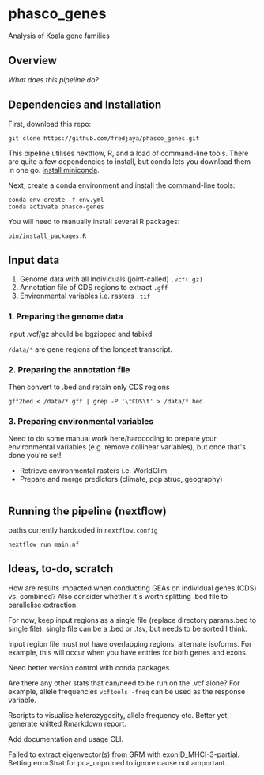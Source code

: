 # phasco_genes
Analysis of Koala gene families

## Overview  

*What does this pipeline do?*  

## Dependencies and Installation  

First, download this repo:  
```
git clone https://github.com/fredjaya/phasco_genes.git
```  

This pipeline utilises nextflow, R, and a load of command-line tools. There are quite a few dependencies to install, but conda lets you download them in one go. [install miniconda](https://docs.conda.io/en/latest/miniconda.html).  

Next, create a conda environment and install the command-line tools:  
```
conda env create -f env.yml
conda activate phasco-genes
```  

You will need to manually install several R packages:  
```
bin/install_packages.R
```

## Input data

1. Genome data with all individuals (joint-called) `.vcf(.gz)`  
2. Annotation file of CDS regions to extract `.gff`  
3. Environmental variables i.e. rasters `.tif`  

### 1. Preparing the genome data  

input .vcf/gz should be bgzipped and tabixd.

`/data/*` are gene regions of the longest transcript.

### 2. Preparing the annotation file  

Then convert to .bed and retain only CDS regions
```
gff2bed < /data/*.gff | grep -P '\tCDS\t' > /data/*.bed
```

### 3. Preparing environmental variables  

Need to do some manual work here/hardcoding to prepare your environmental variables (e.g. remove collinear variables), but once that's done you're set!  

- Retrieve environmental rasters i.e. WorldClim
- Prepare and merge predictors (climate, pop struc, geography)
```

```

## Running the pipeline (nextflow)
paths currently hardcoded in `nextflow.config`
```
nextflow run main.nf
```

## Ideas, to-do, scratch

How are results impacted when conducting GEAs on individual genes (CDS) vs. combined? Also consider whether it's worth splitting .bed file to parallelise extraction.

For now, keep input regions as a single file (replace directory params.bed to single file). single file can be a .bed or .tsv, but needs to be sorted I think.

Input region file must not have overlapping regions, alternate isoforms. For example, this will occur when you have entries for both genes and exons.

Need better version control with conda packages.

Are there any other stats that can/need to be run on the .vcf alone? For example, allele frequencies `vcftools -freq` can be used as the response variable. 

Rscripts to visualise heterozygosity, allele frequency etc. Better yet, generate knitted Rmarkdown report.

Add documentation and usage CLI.

Failed to extract eigenvector(s) from GRM with exonID_MHCI-3-partial. Setting errorStrat for pca_unpruned to ignore cause not amportant.
